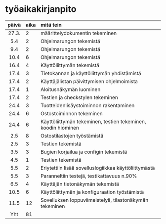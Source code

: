 # työaikakirjanpito

| päivä | aika | mitä tein  |
|:-----:|:----|  :------|
|27.3.| 2| määrittelydokumentin tekeminen|
|5.4| 2 | Ohjelmarungon tekemistä|
|9.4| 2 | Ohjelmarungon tekemistä|
|10.4| 6 | Ohjelmarungon tekemistä|
|16.4| 4 | Käyttöliittymän tekemistä|
|17.4| 3 | Tietokannan ja käyttöliittymän yhdistämistä|
|17.4| 2 | Käyttäjälistan päivittymisen ohjelmoimista|
|17.4| 1 | Aloitusnäkymän luominen|
|17.4| 2 | Testien ja checkstylen tekeminen|
|24.4| 3 | Tuotteidenlisäystoiminnon rakentaminen|
|24.4| 6 | Ostostoiminnon tekeminen|
|24.4| 6 | Käyttöliittymän tekeminen, testien tekeminen, koodin hiominen|
|2.5| 8 | Ostostilastojen työstämistä|
|2.5| 3 | Testien tekemistä|
|3.5| 3 | Bugien korjailua ja configin tekemistä|
|4.5| 1 | Testien tekemistä|
|5.5| 2 | Eriytettiin lisää sovelluslogiikkaa käyttöliittymästä |
|5.5| 3 | Paranneltiin testejä, testikattavuus n.90% |
|6.5| 4 | Käyttäjän tietonäkymän tekemistä |
|10.5| 6 | Käyttöliittymän ja konfiguraation työstämistä|
|11.5| 12 | Sovelluksen loppuviimeistelyä, tilastonäkymän tekeminen|
|Yht| 81 | |
